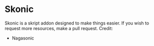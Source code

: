 # Skonic
Skonic is a skript addon designed to make things easier. If you wish to request more resources, make a pull request.
Credit:
- Nagasonic
